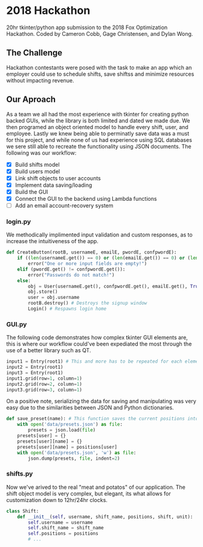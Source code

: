 # 2018 Hackathon

20hr tkinter/python app submission to the 2018 Fox Optimization Hackathon. Coded by Cameron Cobb, Gage Christensen, and Dylan Wong.

## The Challenge

Hackathon contestants were posed with the task to make an app which an employer could use to schedule shifts, save shiftss and minimize resources without impacting revenue.

## Our Aproach

As a team we all had the most experience with tkinter for creating python backed GUIs, while the library is both limited and dated we made due. We then programed an object oriented model to handle every shift, user, and employee. Lastly we knew being able to perminatly save data was a must for this project, and while none of us had experience using SQL databases we sere still able to recreate the functionality using JSON documents. The following was our workflow:
- [x] Build shifts model
- [x] Build users model
- [x] Link shift objects to user accounts
- [x] Implement data saving/loading
- [x] Build the GUI
- [x] Connect the GUI to the backend using Lambda functions
- [ ] Add an email account-recovery system

### login\.py

We methodically implimented input validation and custom responses, as to increase the intuitiveness of the app.

```python
def CreateButton(rootB, usernameE, emailE, pwordE, confpwordE):
    if ((len(usernameE.get()) == 0) or (len(emailE.get()) == 0) or (len(pwordE.get()) == 0) or (len(confpwordE.get())==0)):
        error("One or more input fields are empty!")
    elif (pwordE.get() != confpwordE.get()):
        error("Passwords do not match!")
    else:
        obj = User(usernameE.get(), confpwordE.get(), emailE.get(), True)
        obj.store()
        user = obj.username
        rootB.destroy() # Destroys the signup window
        Login() # Respawns login home
```

### GUI.py

The following code demonstrates how complex tkinter GUI elements are, this is where our workflow could've been expediated the most through the use of a better library such as QT.

```python
input1 = Entry(root1) # This and more has to be repeated for each element of the GUI
input2 = Entry(root1)
input3 = Entry(root1)
input1.grid(row=1, column=1)
input2.grid(row=2, column=1)
input3.grid(row=3, column=1)
```

On a positive note, serializing the data for saving and manipulating was very easy due to the similarities between JSON and Python dictionaries.

```python
def save_preset(name): # This function saves the current positions into a named preset to use later
    with open('data/presets.json') as file:
        presets = json.load(file)
    presets[user] = {}
    presets[user][name] = {}
    presets[user][name] = positions[user]
    with open('data/presets.json', 'w') as file:
        json.dump(presets, file, indent=2)
```

### shifts.py

Now we've arived to the real "meat and potatos" of our application. The shift object model is very complex, but elegant, its what allows for customization down to 12hr/24hr clocks.

```python
class Shift:
    def __init__(self, username, shift_name, positions, shift, unit):
        self.username = username
        self.shift_name = shift_name
        self.positions = positions
        # ...
```
